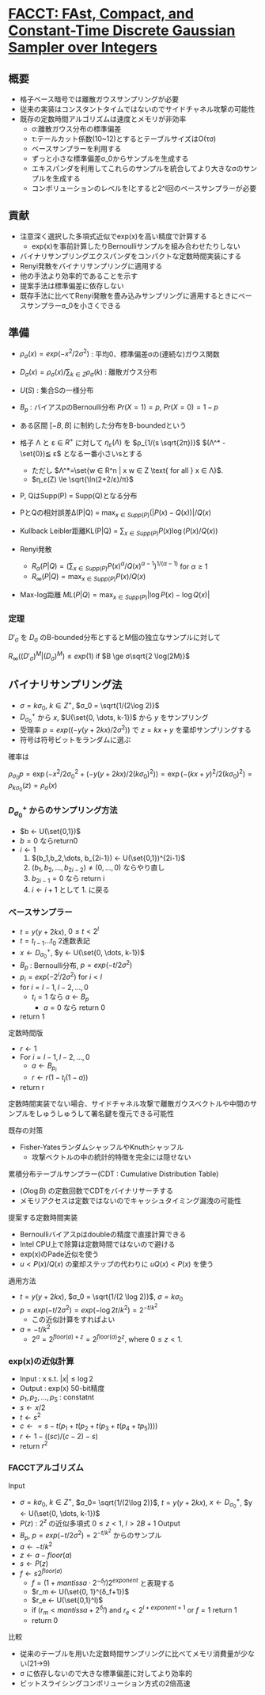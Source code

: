 # [FACCT: FAst, Compact, and Constant-Time Discrete Gaussian Sampler over Integers](https://eprint.iacr.org/2018/1234)

## 概要
- 格子ベース暗号では離散ガウスサンプリングが必要
- 従来の実装はコンスタントタイムではないのでサイドチャネル攻撃の可能性
- 既存の定数時間アルゴリズムは速度とメモリが非効率
  - σ:離散ガウス分布の標準偏差
  - τ:テールカット係数(10~12)とするとテーブルサイズはO(τσ)
  -  ベースサンプラーを利用する
    - ずっと小さな標準偏差σ_0からサンプルを生成する
    - エキスパンダを利用してこれらのサンプルを統合してより大きなσのサンプルを生成する
    - コンボリューションのレベルをlとすると2^l回のベースサンプラーが必要

## 貢献
- 注意深く選択した多項式近似でexp(x)を高い精度で計算する
  - exp(x)を事前計算したりBernoulliサンプルを組み合わせたりしない
- バイナリサンプリングエクスパンダをコンパクトな定数時間実装にする
- Renyi発散をバイナリサンプリングに適用する
- 他の手法より効率的であることを示す
- 提案手法は標準偏差に依存しない
- 既存手法に比べてRenyi発散を畳み込みサンプリングに適用するときにベースサンプラーσ_0を小さくできる

## 準備
- $ρ_σ(x) = exp(-x^2/2σ^2)$ : 平均0、標準偏差σの(連続な)ガウス関数
- $D_σ(x) = ρ_σ(x)/\sum_{k \in Z} ρ_σ(k)$ : 離散ガウス分布
- $U(S)$ : 集合Sの一様分布
- $B_p$ : バイアスpのBernoulli分布 $Pr(X=1)=p$, $Pr(X=0) = 1-p$
- ある区間 $[-B, B]$ に制約した分布をB-boundedという
- 格子 Λ と ε ∈ $R^+$ に対して $η_ε(Λ)$ を $ρ_{1/(s \sqrt{2π})}$ $(Λ^* - \set{0})≦ ε$ となる一番小さいsとする
  - ただし $Λ^*=\set{w ∈ R^n | x w ∈ Z \text{ for all } x ∈ Λ}$.
  - $η_ε(Z) \le \sqrt{\ln(2+2/ε)/π}$

- P, QはSupp(P) = Supp(Q)となる分布
- PとQの相対誤差Δ(P|Q) = $\max_{x∈Supp(P)} (|P(x)-Q(x))|/Q(x)$
- Kullback Leibler距離KL(P|Q) = $\sum_{x∈Supp(P)} P(x)\log(P(x)/Q(x))$
- Renyi発散
  - $R_α(P|Q) = (\sum_{x∈Supp(P)} P(x)^α/Q(x)^{α-1})^{1/(α-1)}$ for $α \ge 1$
  - $R_∞(P|Q)=\max_{x∈Supp(P)}P(x)/Q(x)$
- Max-log距離 $ML(P|Q)=\max_{x∈Supp(P)}|\log P(x)-\log Q(x)|$

### 定理
$D'_σ$ を $D_σ$ のB-bounded分布とするとM個の独立なサンプルに対して

$R_∞((D'_σ)^M|(D_σ)^M)\le exp(1)$ if $B \ge σ\sqrt{2 \log(2M)}$

## バイナリサンプリング法

- $σ=kσ_0$, $k \in Z^+$, $σ_0 = \sqrt{1/(2\log 2)}$
- $D_{σ_0}^+$ から $x$, $U(\set{0, \dots, k-1})$ から $y$ をサンプリング
- 受理率 $p=exp((-y(y+2kx)/2σ^2))$ で $z=kx+y$ を棄却サンプリングする
- 符号は符号ビットをランダムに選ぶ

確率は

$ρ_{σ_0}p=\exp(-x^2/2σ_0^2+(-y(y+2kx)/2(kσ_0)^2))=\exp(-(kx+y)^2/2(kσ_0)^2)=ρ_{kσ_0}(z)=ρ_σ(x)$

### $D_{σ_0}^+$ からのサンプリング方法
- $b ← U(\set{0,1})$
- $b = 0$ ならreturn0
- $i ← 1$
  1. $(b_1,b_2,\dots, b_{2i-1}) ← U(\set{0,1})^{2i-1}$
  1. $(b_1,b_2,\dots, b_{2i-2}) \neq (0,\dots, 0)$ ならやり直し
  1. $b_{2i-1}=0$ なら return i
  1. $i ← i + 1$ として 1. に戻る

### ベースサンプラー

- $t=y(y+2kx)$, $0 \le t < 2^l$
- $t=t_{l-1}\dots t_0$ 2進数表記
- $x ← D_{σ_0}^+$, $y ← U(\set{0, \dots, k-1})$
- $B_p$ : Bernoulli分布, $p=exp(-t/2σ^2)$
- $p_i = exp(-2^i/2σ^2)$ for $i < l$
- for $i=l-1, l-2, \dots, 0$
  - $t_i = 1$ なら $a ← B_p$
    - $a = 0$ なら return 0
- return 1

定数時間版

- $r ← 1$
- For $i=l-1, l-2, \dots, 0$
  - $a ← B_{p_i}$
  - $r ← r(1-t_i(1-a))$
- return r

定数時間実装でない場合、サイドチャネル攻撃で離散ガウスベクトルや中間のサンプルをしゅうしゅうして署名鍵を復元できる可能性

既存の対策
- Fisher-YatesランダムシャッフルやKnuthシャッフル
  - 攻撃ベクトルの中の統計的特徴を完全には隠せない

累積分布テーブルサンプラー(CDT : Cumulative Distribution Table)
- $(O\log B)$ の定数回数でCDTをバイナリサーチする
- メモリアクセスは定数ではないのでキャッシュタイミング漏洩の可能性

提案する定数時間実装

- Bernoulliバイアスpはdoubleの精度で直接計算できる
- Intel CPU上で除算は定数時間ではないので避ける
- exp(x)のPade近似を使う
- $u < P(x)/Q(x)$ の棄却ステップの代わりに $uQ(x) < P(x)$ を使う


適用方法
- $t = y(y+2kx)$, $σ_0 = \sqrt{1/(2 \log 2)}$, $σ = k σ_0$
- $p = exp(-t/2σ^2)=exp(-\log 2 t / k^2) = 2^{-t/k^2}$
  - この近似計算をすればよい
- $a = -t/k^2$
  - $2^a = 2^{floor(a)+z} = 2^{floor(a)} 2^z$, where $0 \le z < 1$.
  
### exp(x)の近似計算
- Input : x s.t. $|x| \le \log 2$
- Output : exp(x) 50-bit精度
- $p_1, p_2, \dots, p_5$ : constatnt
- $s ← x/2$
- $t ← s^2$
- $c ← = s - t(p_1 + t(p_2 + t(p_3 + t(p_4+t p_5))))$
- $r ← 1 - ((sc)/(c-2)-s)$
- return $r^2$

### FACCTアルゴリズム
Input
- $σ = kσ_0$, $k \in Z^+$, $σ_0= \sqrt{1/(2\log 2)}$, $t = y(y+2kx)$, $x ← D_{σ_0}^+$, $y ← U(\set{0, \dots, k-1})$
- $P(z)$ : $2^z$ の近似多項式 $0 \le z < 1$, $l> 2B+1$
Output
- $B_p$, $p=exp(-t/2σ^2)=2^{-t/k^2}$ からのサンプル
- $a ← -t/k^2$
- $z ← a - floor(a)$
- $s ← P(z)$
- $f ← s 2^{floor(a)}$
  - $f = (1+mantissa \cdot 2^{-δ_f})2^{exponent}$ と表現する
  - $r_m ← U(\set{0, 1}^{δ_f+1})$
  - $r_e ← U(\set{0,1}^l)$
  - if $(r_m < mantissa + 2^{δ_f})$ and $r_e < 2^{l + exponent+1}$ or $f = 1$ return 1
  - return 0

比較
  - 従来のテーブルを用いた定数時間サンプリングに比べてメモリ消費量が少ない(21→9)
  - σ に依存しないので大きな標準偏差に対してより効率的
  - ビットスライシングコンボリューション方式の2倍高速